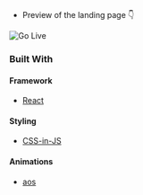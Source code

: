  
<br />

* Preview of the landing page 👇

![Go Live](https://portfolio-anke-sai-8.vercel.app/)

### Built With

#### Framework
* [React](https://reactjs.org/)

#### Styling
* [CSS-in-JS](https://styled-components.com/)

#### Animations
* [aos](https://michalsnik.github.io/aos/)

